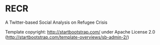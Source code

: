 # RECR
A Twitter-based Social Analysis on Refugee Crisis

Template copyright: http://startbootstrap.com/ under Apache License 2.0 
(http://startbootstrap.com/template-overviews/sb-admin-2/)